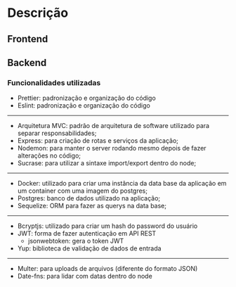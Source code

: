 # Descrição

## Frontend

## Backend

### Funcionalidades utilizadas

- Prettier: padronização e organização do código
- Eslint: padronização e organização do código

---

- Arquitetura MVC: padrão de arquitetura de software utilizado para separar responsabilidades;
- Express: para criação de rotas e serviços da aplicação;
- Nodemon: para manter o server rodando mesmo depois de fazer alterações no código;
- Sucrase: para utilizar a sintaxe import/export dentro do node;

---

- Docker: utilizado para criar uma instância da data base da aplicação em um container com uma imagem do postgres;
- Postgres: banco de dados utilizado na aplicação;
- Sequelize: ORM para fazer as querys na data base;

---

- Bcryptjs: utilizado para criar um hash do password do usuário
- JWT: forma de fazer autenticação em API REST
	- jsonwebtoken: gera o token JWT
- Yup: biblioteca de validação de dados de entrada

---

- Multer: para uploads de arquivos (diferente do formato JSON)
- Date-fns: para lidar com datas dentro do node
